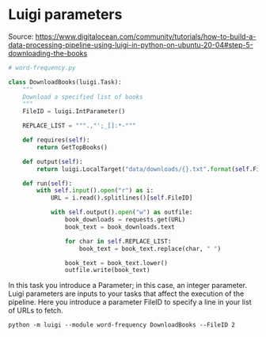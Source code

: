 # Luigi parameters

Source: https://www.digitalocean.com/community/tutorials/how-to-build-a-data-processing-pipeline-using-luigi-in-python-on-ubuntu-20-04#step-5-downloading-the-books

```python
# word-frequency.py

class DownloadBooks(luigi.Task):
    """
    Download a specified list of books
    """
    FileID = luigi.IntParameter()

    REPLACE_LIST = """.,"';_[]:*-"""

    def requires(self):
        return GetTopBooks()

    def output(self):
        return luigi.LocalTarget("data/downloads/{}.txt".format(self.FileID))

    def run(self):
        with self.input().open("r") as i:
            URL = i.read().splitlines()[self.FileID]

            with self.output().open("w") as outfile:
                book_downloads = requests.get(URL)
                book_text = book_downloads.text

                for char in self.REPLACE_LIST:
                    book_text = book_text.replace(char, " ")

                book_text = book_text.lower()
                outfile.write(book_text)
```

In this task you introduce a Parameter; in this case, an integer parameter. Luigi parameters are inputs to your tasks that affect the execution of the pipeline. Here you introduce a parameter FileID to specify a line in your list of URLs to fetch.

```commandline
python -m luigi --module word-frequency DownloadBooks --FileID 2
```